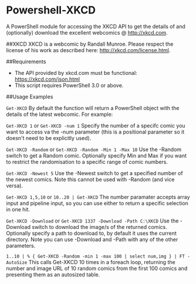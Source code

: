 # Powershell-XKCD
A PowerShell module for accessing the XKCD API to get the details of and (optionally) download the excellent webcomics @ http://xkcd.com.

##XKCD 
XKCD is a webcomic by Randall Munroe. Please respect the license of his work as described here: http://xkcd.com/license.html.

##Requirements
- The API provided by xkcd.com must be functional: https://xkcd.com/json.html
- This script requires PowerShell 3.0 or above.

##Usage Examples

`Get-XKCD`
By default the function will return a PowerShell object with the details of the latest webcomic. For example:

`Get-XKCD 1` or `Get-XKCD -num 1`
Specify the number of a specifc comic you want to access va the -num parameter (this is a positional parameter so it doesn't need to be explicitly used).

`Get-XKCD -Random` or `Get-XKCD -Random -Min 1 -Max 10`
Use the -Random switch to get a Random comic. Optionally specify Min and Max if you want to restrict the randomisation to a specific range of comic numbers.

`Get-XKCD -Newest 5`
Use the -Newest switch to get a specified number of the newest comics. Note this cannot be used with -Random (and vice versa).

`Get-XKCD 1,5,10` or `10..20 | Get-XKCD`
The number paramater accepts array input and pipeline input, so you can use either to return a specific selection in one hit.

`Get-XKCD -Download` or `Get-XKCD 1337 -Download -Path C:\XKCD`
Use the -Download switch to download the image/s of the returned comics. Optionally specify a path to download to, by default it uses the current directory. Note you can use -Download and -Path with any of the other parameters.

`1..10 | % { Get-XKCD -Random -min 1 -max 100 | select num,img } | FT -AutoSize`
This calls Get-XKCD 10 times in a foreach loop, returning the number and image URL of 10 random comics from the first 100 comics and presenting them as an autosized table.
